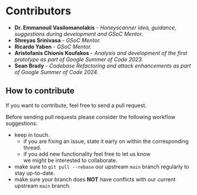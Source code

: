 # Contributors

- __Dr. Emmanouil Vasilomanolakis__ - _Honeyscanner idea, guidance, suggestions during development and GSoC Mentor._
- __Shreyas Srinivasa__ - _GSoC Mentor._
- __Ricardo Yaben__ - _GSoC Mentor._
- __Aristofanis Chionis Koufakos__ - _Analysis and development of the first prototype as part of Google Summer of Code 2023._
- __Sean Brady__ - _Codebase Refactoring and attack enhancements as part of Google Summer of Code 2024._

## How to contribute

If you want to contribute, feel free to send a pull request.

Before sending pull requests please consider the following workflow suggestions:
- keep in touch.
  - if you are fixing an issue, state it early on within the corresponding thread.
  - if you add new functionality feel free to let us know\
    we might be interested to collaborate.
- make sure to `git pull --rebase` our upstream `main` branch regularly to stay up-to-date.
- make sure your branch does __NOT__ have conflicts with our current upstream `main` branch.
